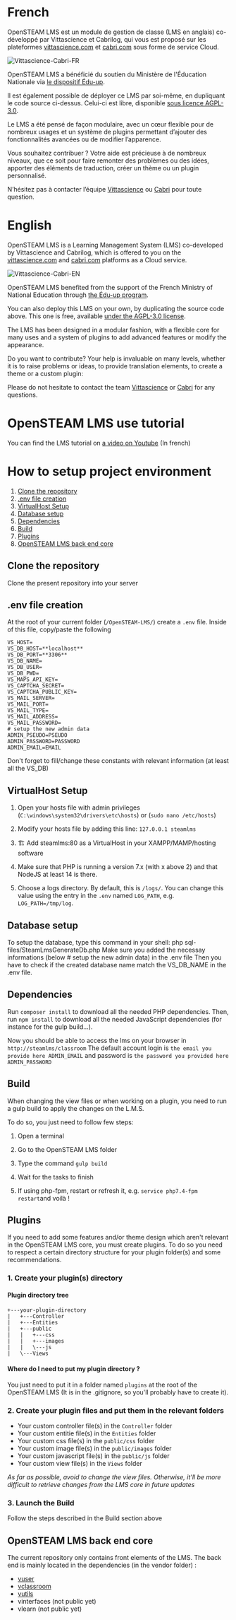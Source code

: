 # French
OpenSTEAM LMS est un module de gestion de classe (LMS en anglais) co-développé par Vittascience et Cabrilog, qui vous est proposé sur les plateformes [vittascience.com](https://fr.vittascience.com) et [cabri.com](https://cabri.com/fr/) sous forme de service Cloud.

![Vittascience-Cabri-FR](https://user-images.githubusercontent.com/36603099/115318825-d7003b80-a17e-11eb-89e6-2884b40bef60.jpg)

OpenSTEAM LMS a bénéficié du soutien du Ministère de l'Éducation Nationale via [le dispositif Édu-up](https://eduscol.education.fr/1603/le-dispositif-edu).
 
Il est également possible de déployer ce LMS par soi-même, en dupliquant le code source ci-dessus. Celui-ci est libre, disponible [sous licence AGPL-3.0](https://www.gnu.org/licenses/agpl-3.0.fr.html).

Le LMS a été pensé de façon modulaire, avec un cœur flexible pour de nombreux usages et un système de plugins permettant d’ajouter des fonctionnalités avancées ou de modifier l’apparence.

Vous souhaitez contribuer ? Votre aide est précieuse à de nombreux niveaux, que ce soit pour faire remonter des problèmes ou des idées, apporter des éléments de traduction, créer un thème ou un plugin personnalisé.

N’hésitez pas à contacter l’équipe [Vittascience](mailto:contact@vittascience.com) ou [Cabri](mailto:contact@cabri.com) pour toute question.

# English
OpenSTEAM LMS is a Learning Management System (LMS) co-developed by Vittascience and Cabrilog, which is offered to you on the [vittascience.com](https://en.vittascience.com) and [cabri.com](https://cabri.com/en/) platforms as a Cloud service.

![Vittascience-Cabri-EN](https://user-images.githubusercontent.com/36603099/115319277-b2589380-a17f-11eb-9f17-2bbfbd4b227c.jpg)

OpenSTEAM LMS benefited from the support of the French Ministry of National Education through [the Édu-up program](https://eduscol.education.fr/1603/le-dispositif-edu).
 
You can also deploy this LMS on your own, by duplicating the source code above. This one is free, available [under the AGPL-3.0 license](https://www.gnu.org/licenses/agpl-3.0.en.html).

The LMS has been designed in a modular fashion, with a flexible core for many uses and a system of plugins to add advanced features or modify the appearance.

Do you want to contribute? Your help is invaluable on many levels, whether it is to raise problems or ideas, to provide translation elements, to create a theme or a custom plugin:

Please do not hesitate to contact the team [Vittascience](mailto:contact@vittascience.com) or [Cabri](mailto:contact@cabri.com) for any questions.


# OpenSTEAM LMS use tutorial

You can find the LMS tutorial on [a video on Youtube](https://www.youtube.com/watch?v=rN3hhDZCRMc) (In french)

# How to setup project environment

1. [Clone the repository](https://github.com/vittascience/STEAMS-LMS#clone-the-repository)
2. [.env file creation](https://github.com/vittascience/STEAMS-LMS#env-file-creation)
3. [VirtualHost Setup](https://github.com/vittascience/STEAMS-LMS#virtualhost-setup)
4. [Database setup](https://github.com/vittascience/STEAMS-LMS#database-setup)
5. [Dependencies](https://github.com/vittascience/STEAMS-LMS#dependencies)
6. [Build](https://github.com/vittascience/STEAMS-LMS#build)
7. [Plugins](https://github.com/vittascience/STEAMS-LMS#plugins)
8. [OpenSTEAM LMS back end core](https://github.com/vittascience/STEAMS-LMS#opensteam-lms-back-end-core)

## Clone the repository

Clone the present repository into your server

## .env file creation

At the root of your current folder (`/OpenSTEAM-LMS/`) create a `.env` file.
Inside of this file, copy/paste the following

``` 
VS_HOST=
VS_DB_HOST=**localhost**
VS_DB_PORT=**3306**
VS_DB_NAME=
VS_DB_USER=
VS_DB_PWD=
VS_MAPS_API_KEY=
VS_CAPTCHA_SECRET=
VS_CAPTCHA_PUBLIC_KEY=
VS_MAIL_SERVER=
VS_MAIL_PORT=
VS_MAIL_TYPE=
VS_MAIL_ADDRESS=
VS_MAIL_PASSWORD=
# setup the new admin data
ADMIN_PSEUDO=PSEUDO
ADMIN_PASSWORD=PASSWORD
ADMIN_EMAIL=EMAIL
```

Don't forget to fill/change these constants with relevant information (at least all the VS_DB)

## VirtualHost Setup

1. Open your hosts file with admin privileges (`C:\windows\system32\drivers\etc\hosts`) or  (`sudo nano /etc/hosts`)

2. Modify your hosts file by adding this line: `127.0.0.1 steamlms`

3. 🏗️ Add steamlms:80 as a VirtualHost in your XAMPP/MAMP/hosting software

4. Make sure that PHP is running a version 7.x (with x above 2) and that NodeJS at least 14 is there.

5. Choose a logs directory. By default, this is `/logs/`. You can change this value using the entry in the `.env` named  `LOG_PATH`, e.g. `LOG_PATH=/tmp/log`.

## Database setup

To setup the database, type this command in your shell: php sql-files/SteamLmsGenerateDb.php
Make sure you added the necessay informations (below # setup the new admin data) in the .env file
Then you have to check if the created database name match the VS_DB_NAME in the .env file.

## Dependencies

Run `composer install` to download all the needed PHP dependencies.
Then, run `npm install` to download all the needed JavaScript dependencies (for instance for the gulp build...).

Now you should be able to access the lms on your browser in ```http://steamlms/classroom```
The default account login is ```the email you provide here ADMIN_EMAIL``` and password is ```the password you provided here ADMIN_PASSWORD```

## Build

When changing the view files or when working on a plugin, you need to run a gulp build to apply the changes on the L.M.S.

To do so, you just need to follow few steps:

1. Open a terminal

2. Go to the OpenSTEAM LMS folder

3. Type the command ```gulp build```

4. Wait for the tasks to finish

5.  If using php-fpm, restart or refresh it, e.g. `service php7.4-fpm restart`and voilà !

## Plugins

If you need to add some features and/or theme design which aren't relevant in the OpenSTEAM LMS core, you must create plugins. To do so you need to respect a certain directory structure for your plugin folder(s) and some recommendations.

### 1. Create your plugin(s) directory

#### Plugin directory tree

```
+---your-plugin-directory
|   +---Controller
|   +---Entities
|   +---public
|   |   +---css
|   |   +---images
|   |   \---js
|   \---Views
```

#### Where do I need to put my plugin directory ?

You just need to put it in a folder named ```plugins``` at the root of the OpenSTEAM LMS (It is in the .gitignore, so you'll probably have to create it).

### 2. Create your plugin files and put them in the relevant folders
- Your custom controller file(s) in the ```Controller``` folder
- Your custom entitie file(s) in the ```Entities``` folder
- Your custom css file(s) in the ```public/css``` folder
- Your custom image file(s) in the ```public/images``` folder
- Your custom javascript file(s) in the ```public/js``` folder
- Your custom view file(s) in the ```Views``` folder

</ul>

*As far as possible, avoid to change the view files. Otherwise, it'll be more difficult to retrieve changes from the LMS core in future updates*

### 3. Launch the Build

Follow the steps described in the Build section above

## OpenSTEAM LMS back end core

The current repository only contains front elements of the LMS. The back end is mainly located in the dependencies (in the vendor folder) :

- [vuser](https://github.com/vittascience/vuser)
- [vclassroom](https://github.com/vittascience/vclassroom)
- [vutils](https://github.com/vittascience/vutils)
- vinterfaces (not public yet)
- vlearn (not public yet)

